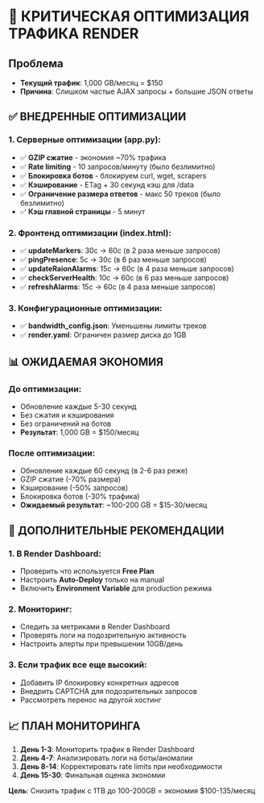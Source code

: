 # 🚨 КРИТИЧЕСКАЯ ОПТИМИЗАЦИЯ ТРАФИКА RENDER

## Проблема
- **Текущий трафик**: 1,000 GB/месяц = $150
- **Причина**: Слишком частые AJAX запросы + большие JSON ответы

## ✅ ВНЕДРЕННЫЕ ОПТИМИЗАЦИИ

### 1. Серверные оптимизации (app.py):
- ✅ **GZIP сжатие** - экономия ~70% трафика
- ✅ **Rate limiting** - 10 запросов/минуту (было безлимитно)
- ✅ **Блокировка ботов** - блокируем curl, wget, scrapers
- ✅ **Кэширование** - ETag + 30 секунд кэш для /data
- ✅ **Ограничение размера ответов** - макс 50 треков (было безлимитно)
- ✅ **Кэш главной страницы** - 5 минут

### 2. Фронтенд оптимизации (index.html):
- ✅ **updateMarkers**: 30с → 60с (в 2 раза меньше запросов)
- ✅ **pingPresence**: 5с → 30с (в 6 раз меньше запросов)
- ✅ **updateRaionAlarms**: 15с → 60с (в 4 раза меньше запросов)
- ✅ **checkServerHealth**: 10с → 60с (в 6 раз меньше запросов)
- ✅ **refreshAlarms**: 15с → 60с (в 4 раза меньше запросов)

### 3. Конфигурационные оптимизации:
- ✅ **bandwidth_config.json**: Уменьшены лимиты треков
- ✅ **render.yaml**: Ограничен размер диска до 1GB

## 📊 ОЖИДАЕМАЯ ЭКОНОМИЯ

### До оптимизации:
- Обновление каждые 5-30 секунд
- Без сжатия и кэширования
- Без ограничений на ботов
- **Результат**: 1,000 GB = $150/месяц

### После оптимизации:
- Обновление каждые 60 секунд (в 2-6 раз реже)
- GZIP сжатие (-70% размера)
- Кэширование (-50% запросов)
- Блокировка ботов (-30% трафика)
- **Ожидаемый результат**: ~100-200 GB = $15-30/месяц

## 🚀 ДОПОЛНИТЕЛЬНЫЕ РЕКОМЕНДАЦИИ

### 1. В Render Dashboard:
- Проверить что используется **Free Plan**
- Настроить **Auto-Deploy** только на manual
- Включить **Environment Variable** для production режима

### 2. Мониторинг:
- Следить за метриками в Render Dashboard
- Проверять логи на подозрительную активность
- Настроить алерты при превышении 10GB/день

### 3. Если трафик все еще высокий:
- Добавить IP блокировку конкретных адресов
- Внедрить CAPTCHA для подозрительных запросов
- Рассмотреть перенос на другой хостинг

## 📈 ПЛАН МОНИТОРИНГА

1. **День 1-3**: Мониторить трафик в Render Dashboard
2. **День 4-7**: Анализировать логи на боты/аномалии
3. **День 8-14**: Корректировать rate limits при необходимости
4. **День 15-30**: Финальная оценка экономии

**Цель**: Снизить трафик с 1TB до 100-200GB = экономия $100-135/месяц
